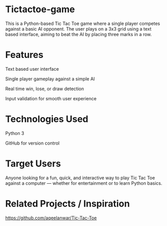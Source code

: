 # Tictactoe-game
This is a Python-based Tic Tac Toe game where a single player competes against a basic AI opponent. The user plays on a 3x3 grid using a text based interface, aiming to beat the AI by placing three marks in a row.

# Features

Text based user interface

Single player gameplay against a simple AI

Real time win, lose, or draw detection

Input validation for smooth user experience

# Technologies Used

Python 3

GitHub for version control

# Target Users 
Anyone looking for a fun, quick, and interactive way to play Tic Tac Toe against a computer — whether for entertainment or to learn Python basics.

# Related Projects / Inspiration
https://github.com/aqeelanwar/Tic-Tac-Toe
